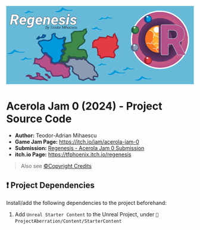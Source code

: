 ![Regenesis](Art/Itch/Itch_Banner.png)

# Acerola Jam 0 (2024) - Project Source Code

- **Author:** Teodor-Adrian Mihaescu
- **Game Jam Page:** https://itch.io/jam/acerola-jam-0
- **Submission:** [Regenesis - Acerola Jam 0 Submission](https://itch.io/jam/acerola-jam-0/rate/2582702)
- **itch.io Page:** https://tfphoenix.itch.io/regenesis

> Also see [©Copyright Credits](./CREDITS.md)

## ❗ Project Dependencies

Install/add the following dependencies to the project beforehand:

1. Add `Unreal Starter Content` to the Unreal Project, under `📂ProjectAberration/Content/StarterContent`
